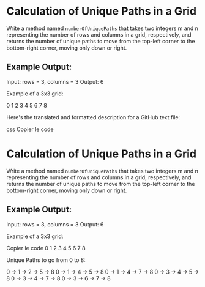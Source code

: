 # Calculation of Unique Paths in a Grid

Write a method named `numberOfUniquePaths` that takes two integers m and n representing the number of rows and columns in a grid, respectively, and returns the number of unique paths to move from the top-left corner to the bottom-right corner, moving only down or right.

## Example Output:

Input: rows = 3, columns = 3
Output: 6

Example of a 3x3 grid:

0   1   2
3   4   5
6   7   8


Here's the translated and formatted description for a GitHub text file:

css
Copier le code
# Calculation of Unique Paths in a Grid

Write a method named `numberOfUniquePaths` that takes two integers m and n representing the number of rows and columns in a grid, respectively, and returns the number of unique paths to move from the top-left corner to the bottom-right corner, moving only down or right.

## Example Output:
Input: rows = 3, columns = 3
Output: 6

Example of a 3x3 grid:

Copier le code
0   1   2
3   4   5
6   7   8

Unique Paths to go from 0 to 8:

0 -> 1 -> 2 -> 5 -> 8
0 -> 1 -> 4 -> 5 -> 8
0 -> 1 -> 4 -> 7 -> 8
0 -> 3 -> 4 -> 5 -> 8
0 -> 3 -> 4 -> 7 -> 8
0 -> 3 -> 6 -> 7 -> 8